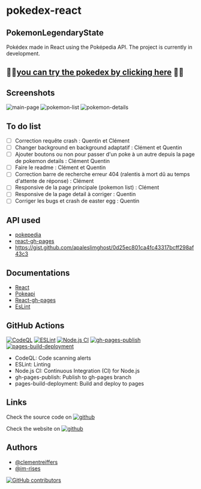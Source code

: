 # pokedex-react

## PokemonLegendaryState

Pokédex made in React using the Poképedia API. The project is currently in development.

## 🚀🚀[you can try the pokedex by clicking here](https://im-rises.github.io/pokedex-react/) 🚀🚀

## Screenshots

![main-page](https://github.com/Im-Rises/pokedex-react/assets/59691442/4ae8439b-7e5a-45ca-9ed6-cf0b7f7b2d63)
![pokemon-list](https://github.com/Im-Rises/pokedex-react/assets/59691442/187fd288-4ce2-46cd-bd35-18c5cc7dbd8d)
![pokemon-details](https://github.com/Im-Rises/pokedex-react/assets/59691442/f09e3d94-ff38-478b-afc8-6344e7f6107b)

## To do list

- [ ] Correction requête crash : Quentin et Clément
- [ ] Changer background en background adaptatif : Clément et Quentin
- [ ] Ajouter boutons ou non pour passer d'un poke à un autre depuis la page de pokemon details : Clément Quentin
- [ ] Faire le readme : Clément et Quentin
- [ ] Correction barre de recherche erreur 404 (ralentis à mort dû au temps d'attente de réponse) : Clément
- [ ] Responsive de la page principale (pokemon list) : Clément
- [ ] Responsive de la page detail à corriger : Quentin
- [ ] Corriger les bugs et crash de easter egg : Quentin

## API used

- [pokepedia](https://pokeapi.co)
- [react-gh-pages](https://github.com/gitname/react-gh-pages)
- https://gist.github.com/apaleslimghost/0d25ec801ca4fc43317bcff298af43c3

## Documentations

- [React](https://reactjs.org/docs/getting-started.html)
- [Pokeapi](https://pokeapi.co/docs/v2.html)
- [React-gh-pages](https://github.com/gitname/react-gh-pages)
- [EsLint](https://eslint.org/docs/user-guide/getting-started)

## GitHub Actions

[![CodeQL](https://github.com/Im-Rises/pokedex-react/actions/workflows/codeql.yml/badge.svg)](https://github.com/Im-Rises/pokedex-react/actions/workflows/codeql.yml)
[![ESLint](https://github.com/Im-Rises/pokedex-react/actions/workflows/eslint.yml/badge.svg)](https://github.com/Im-Rises/pokedex-react/actions/workflows/eslint.yml)
[![Node.js CI](https://github.com/Im-Rises/pokedex-react/actions/workflows/node.js.yml/badge.svg)](https://github.com/Im-Rises/pokedex-react/actions/workflows/node.js.yml)
[![gh-pages-publish](https://github.com/Im-Rises/pokedex-react/actions/workflows/gh-pages-publish.yml/badge.svg)](https://github.com/Im-Rises/pokedex-react/actions/workflows/gh-pages-publish.yml)
[![pages-build-deployment](https://github.com/Im-Rises/pokedex-react/actions/workflows/pages/pages-build-deployment/badge.svg)](https://github.com/Im-Rises/pokedex-react/actions/workflows/pages/pages-build-deployment)

- CodeQL: Code scanning alerts
- ESLint: Linting
- Node.js CI: Continuous Integration (CI) for Node.js
- gh-pages-publish: Publish to gh-pages branch
- pages-build-deployment: Build and deploy to pages

## Links

Check the source code
on [![github](https://user-images.githubusercontent.com/59691442/223556058-6244e346-8117-43cd-97c6-bf68611bf286.svg)](https://github.com/im-rises/pokedex-react)

Check the website
on [![github](https://user-images.githubusercontent.com/59691442/223556058-6244e346-8117-43cd-97c6-bf68611bf286.svg)](https://im-rises.github.io/pokedex-react/)

## Authors

- [@clementreiffers](https://www.github.com/clementreiffers)
- [@im-rises](https://www.github.com/im-rises)

[![GitHub contributors](https://contrib.rocks/image?repo=Im-Rises/pokedex-react)](https://github.com/Im-Rises/pokedex-react/graphs/contributors)
